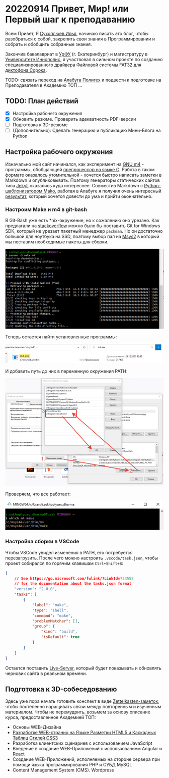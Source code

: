 # 20220914 Привет, Мир! или Первый шаг к преподаванию

Всем Привет, Я [Сухоплюев Илья](/cv/), начинаю писать это блог, чтобы разобраться
с собой, закрепить свои знания в Программировании и собрать и обобщить собранные
знания.

Закончив бакалавриат в [УрФУ](https://urfu.ru/ru/) (г. Екатеринбург) и магистратуру
в [Университете Иннополис](https://innopolis.university/), я участвовал в сильном
проекте по созданию специализированного драйвера Файловой системы FAT32 для
[диктофона Сорока](https://www.labi2.ru/produkciya/miniatyurnye-diktofony/).

TODO: связать переход на [Алабуга Политех](https://alabuga-polytech.ru/)
и подвести к подготовке на Преподавателя в Академию ТОП ...


## TODO: План действий

- [X] Настройка рабочего окружения
- [X] Обновить резюме. Проверить адекватность PDF-версии
- [ ] Подготовка к 3D-резюме
- [ ] (Дополнительно): Сделать генерацию и публикацию Мини-Блога на Python

## Настройка рабочего окружения

Изначально мой сайт начинался, как эксперимент на [GNU m4](https://www.gnu.org/software/m4/) -
программы, обобщающей [препроцессор на языке C](https://ru.wikipedia.org/wiki/%D0%9F%D1%80%D0%B5%D0%BF%D1%80%D0%BE%D1%86%D0%B5%D1%81%D1%81%D0%BE%D1%80_%D0%A1%D0%B8).
Работа в таком формате оказалось утомительной - хочется быстро написать заметки
в Markdown и опубликовывать. Поэтому генераторы статических сайтов типа
[Jekyll](https://jekyllrb.com/) оказались куда интереснее. Совместив Markdown
c [Python-шаблонизатором Mako](https://www.makotemplates.org/), работая в Алабуге
я получил очень интересный [результат](https://github.com/Suhoy95/webpy-alabuga/blob/main/publish-zettelkasten.py),
который хочется довести до ума и прийти окончательно.

### Настроим Make и m4 в git-bash

В Git-Bash уже есть *nix-окружение, но к сожалению оно урезано. Как предлагали
на [stackoverflow](https://stackoverflow.com/questions/32712133/package-management-in-git-for-windows-git-bash)
можно было бы поставить Git for Windows SDK, который не урезает пакетный менеджер `packman`.
Но он достаточно большой для ноутбука на SSD, поэтому выбор пал на [Msys2](https://www.msys2.org/) в
который мы поставим необходимые пакеты для сборки.

![](./img/2022-09-14-12-34-23.png)

Теперь остается найти установленные программы:

![](./img/2022-09-14-12-38-10.png)

И добавить путь до них в переменную окружения PATH:

![](./img/2022-09-14-12-44-04.png)

Проверяем, что все работает:

![](./img/2022-09-14-12-45-34.png)

### Настройка сборки в VSCode

Чтобы VSCode увидел изменения в PATH, его потребуется перезагрузить.
После чего можно настроить `.vscode/task.json`, чтобы проект собирался по горячим клавишам
`Ctrl+Shift+B`:

```json
{
    // See https://go.microsoft.com/fwlink/?LinkId=733558
    // for the documentation about the tasks.json format
    "version": "2.0.0",
    "tasks": [
        {
            "label": "make",
            "type": "shell",
            "command": "make",
            "problemMatcher": [],
            "group": {
                "kind": "build",
                "isDefault": true
            }
        }
    ]
}
```

Остается поставить [Live-Server](https://marketplace.visualstudio.com/items?itemName=yandeu.five-server),
который будет показывать и обновлять черновик сайта в реальном времени.

## Подготовка к 3D-собеседованию

Здесь уже пора начать готовить конспект в виде [Zettelkasten-заметок](https://zettelkasten.de/),
чтобы постепенно наращивать связи между повторенным и изученным материалом. Чтобы не перемудрить,
возьмем за основу описание курса, предоставленное Академией ТОП:

- Основы WEB-Дизайна
- [Разработке WEB-страниц на Языке Разметки HTML5 и Каскадных Таблиц Стилей CSS3](../zettelkasten/202209141345-html5-css3.md)
- Разработка клиентских сценариев с использованием JavaScript
- Введение в создание WEB-Приложений с использованием Angular и React
- Создание WEB-Приложений, исполняемых на стороне сервера при помощи
    языка программирования PHP и СУБД MySQL
- Content Management System (CMS). Wordpress

